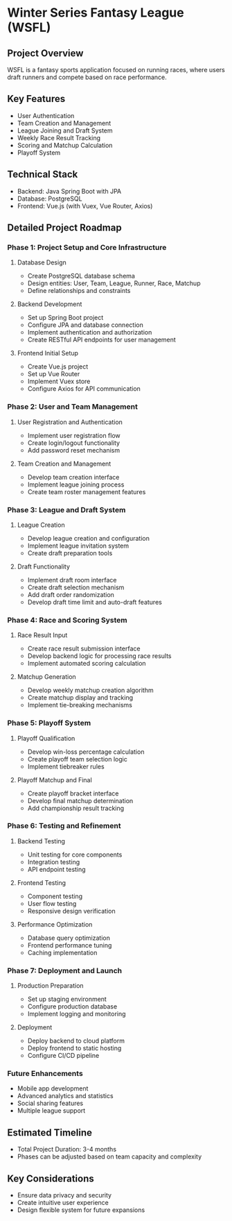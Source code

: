 # Winter Series Fantasy League (WSFL)

## Project Overview
WSFL is a fantasy sports application focused on running races, where users draft runners and compete based on race performance.

## Key Features
- User Authentication
- Team Creation and Management
- League Joining and Draft System
- Weekly Race Result Tracking
- Scoring and Matchup Calculation
- Playoff System

## Technical Stack
- Backend: Java Spring Boot with JPA
- Database: PostgreSQL
- Frontend: Vue.js (with Vuex, Vue Router, Axios)

## Detailed Project Roadmap

### Phase 1: Project Setup and Core Infrastructure
1. Database Design
   - Create PostgreSQL database schema
   - Design entities: User, Team, League, Runner, Race, Matchup
   - Define relationships and constraints

2. Backend Development
   - Set up Spring Boot project
   - Configure JPA and database connection
   - Implement authentication and authorization
   - Create RESTful API endpoints for user management

3. Frontend Initial Setup
   - Create Vue.js project
   - Set up Vue Router
   - Implement Vuex store
   - Configure Axios for API communication

### Phase 2: User and Team Management
1. User Registration and Authentication
   - Implement user registration flow
   - Create login/logout functionality
   - Add password reset mechanism

2. Team Creation and Management
   - Develop team creation interface
   - Implement league joining process
   - Create team roster management features

### Phase 3: League and Draft System
1. League Creation
   - Develop league creation and configuration
   - Implement league invitation system
   - Create draft preparation tools

2. Draft Functionality
   - Implement draft room interface
   - Create draft selection mechanism
   - Add draft order randomization
   - Develop draft time limit and auto-draft features

### Phase 4: Race and Scoring System
1. Race Result Input
   - Create race result submission interface
   - Develop backend logic for processing race results
   - Implement automated scoring calculation

2. Matchup Generation
   - Develop weekly matchup creation algorithm
   - Create matchup display and tracking
   - Implement tie-breaking mechanisms

### Phase 5: Playoff System
1. Playoff Qualification
   - Develop win-loss percentage calculation
   - Create playoff team selection logic
   - Implement tiebreaker rules

2. Playoff Matchup and Final
   - Create playoff bracket interface
   - Develop final matchup determination
   - Add championship result tracking

### Phase 6: Testing and Refinement
1. Backend Testing
   - Unit testing for core components
   - Integration testing
   - API endpoint testing

2. Frontend Testing
   - Component testing
   - User flow testing
   - Responsive design verification

3. Performance Optimization
   - Database query optimization
   - Frontend performance tuning
   - Caching implementation

### Phase 7: Deployment and Launch
1. Production Preparation
   - Set up staging environment
   - Configure production database
   - Implement logging and monitoring

2. Deployment
   - Deploy backend to cloud platform
   - Deploy frontend to static hosting
   - Configure CI/CD pipeline

### Future Enhancements
- Mobile app development
- Advanced analytics and statistics
- Social sharing features
- Multiple league support

## Estimated Timeline
- Total Project Duration: 3-4 months
- Phases can be adjusted based on team capacity and complexity

## Key Considerations
- Ensure data privacy and security
- Create intuitive user experience
- Design flexible system for future expansions